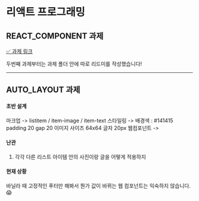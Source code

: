 # 리액트 프로그래밍

## REACT_COMPONENT 과제
[✅ 과제 링크](https://github.com/A-Jamong/React/tree/homework/react-component)

두번째 과제부터는 과제 폴더 안에 따로 리드미를 작성했습니다!

---
## AUTO_LAYOUT 과제

#### 초반 설계
마크업 -> listitem / item-image / item-text 
스타일링 -> 배경색 : #141415 padding 20 gap 20 이미지 사이즈 64x64 글자 20px 
웹컴포넌트 -> <list-item>

#### 난관
1. 각각 다른 리스트 아이템 안의 사진이랑 글을 어떻게 적용하지

#### 현재 상황
바닐라 때 고정적인 푸터만 해봐서 뭔가 값이 바뀌는 웹 컴포넌트는 익숙하지 않습니다. 😱 

